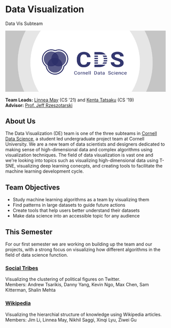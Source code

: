 # Data Visualization
Data Vis Subteam

[![Cornell Data Science Logo](CDS-banner.png)](cornelldata.science)

**Team Leads:** [Linnea May](https://github.com/linnealovespie) (CS '21) and [Kenta Tatsaku](https://github.com/Kenta426) (CS '19)  
**Advisor:** [Prof. Jeff Rzeszotarski](https://jeffrz.com/)

## About Us
The Data Visualization (DE) team is one of the three subteams in [Cornell Data Science](cornelldata.science), a student led undergraduate project team at Cornell University. We are a  new team of data scientists and designers dedicated to making sense of high-dimensional data and complex algorithms using visualization techniques. The field of data visualization is vast one and we're looking into topics such as visualizing high-dimensional data using T-SNE, visualizing deep learning conecpts, and creating tools to facilitate the machine learning development cycle. 

## Team Objectives
* Study machine learning algorithms as a team by visualizing them
* Find patterns in large datasets to guide future actions
* Create tools that help users better understand their datasets
* Make data science into an accessible topic for any audience

## This Semester
For our first semester we are working on building up the team and our projects, with a strong focus on visualizing how different algorithms in the field of data science function. 

### [**Social Tribes**](https://github.com/CornellDataScience/Social-Tribes)  
Visualizing the clustering of political figures on Twitter.  
Members: Andrew Tsarikis, Danny Yang, Kevin Ngo, Max Chen, Sam Kitterman, Shalin Mehta  

### [**Wikipedia**](https://github.com/CornellDataScience/Wikipedia)  
 Visualizing the hierarchial structure of knowledge using Wikipedia articles.   
 Members: Jim Li, Linnea May, Nikhil Saggi, Xinqi Lyu, Ziwei Gu



  
